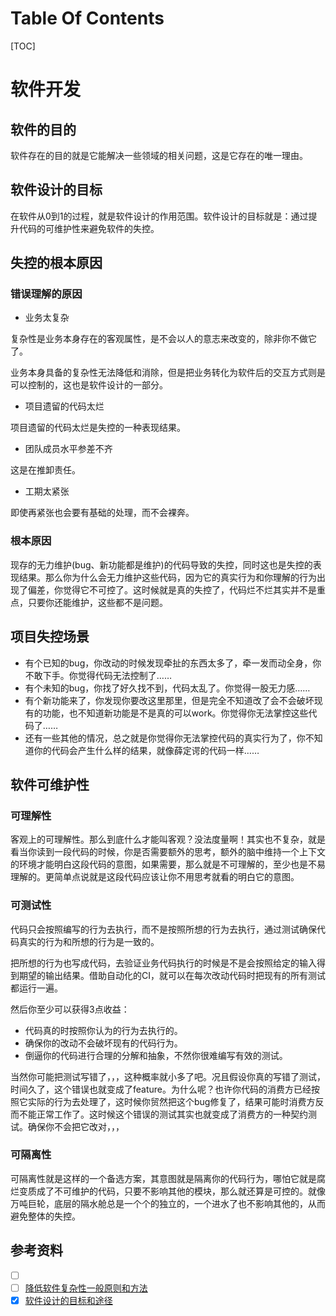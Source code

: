 # Table Of Contents
[TOC]

# 软件开发
## 软件的目的
软件存在的目的就是它能解决一些领域的相关问题，这是它存在的唯一理由。

## 软件设计的目标
在软件从0到1的过程，就是软件设计的作用范围。软件设计的目标就是：通过提升代码的可维护性来避免软件的失控。

## 失控的根本原因
### 错误理解的原因
- 业务太复杂

复杂性是业务本身存在的客观属性，是不会以人的意志来改变的，除非你不做它了。

业务本身具备的复杂性无法降低和消除，但是把业务转化为软件后的交互方式则是可以控制的，这也是软件设计的一部分。

- 项目遗留的代码太烂

项目遗留的代码太烂是失控的一种表现结果。

- 团队成员水平参差不齐

这是在推卸责任。

- 工期太紧张

即使再紧张也会要有基础的处理，而不会裸奔。

### 根本原因
现存的无力维护(bug、新功能都是维护)的代码导致的失控，同时这也是失控的表现结果。那么你为什么会无力维护这些代码，因为它的真实行为和你理解的行为出现了偏差，你觉得它不可控了。这时候就是真的失控了，代码烂不烂其实并不是重点，只要你还能维护，这些都不是问题。

## 项目失控场景
- 有个已知的bug，你改动的时候发现牵扯的东西太多了，牵一发而动全身，你不敢下手。你觉得代码无法控制了……
- 有个未知的bug，你找了好久找不到，代码太乱了。你觉得一股无力感……
- 有个新功能来了，你发现你要改这里那里，但是完全不知道改了会不会破坏现有的功能，也不知道新功能是不是真的可以work。你觉得你无法掌控这些代码了……
- 还有一些其他的情况，总之就是你觉得你无法掌控代码的真实行为了，你不知道你的代码会产生什么样的结果，就像薛定谔的代码一样……

## 软件可维护性
### 可理解性
客观上的可理解性。那么到底什么才能叫客观？没法度量啊！其实也不复杂，就是看当你读到一段代码的时候，你是否需要额外的思考，额外的脑中维持一个上下文的环境才能明白这段代码的意图，如果需要，那么就是不可理解的，至少也是不易理解的。更简单点说就是这段代码应该让你不用思考就看的明白它的意图。

### 可测试性
代码只会按照编写的行为去执行，而不是按照所想的行为去执行，通过测试确保代码真实的行为和所想的行为是一致的。

把所想的行为也写成代码，去验证业务代码执行的时候是不是会按照给定的输入得到期望的输出结果。借助自动化的CI，就可以在每次改动代码时把现有的所有测试都运行一遍。

然后你至少可以获得3点收益：
- 代码真的时按照你认为的行为去执行的。
- 确保你的改动不会破坏现有的代码行为。
- 倒逼你的代码进行合理的分解和抽象，不然你很难编写有效的测试。

当然你可能把测试写错了，，，这种概率就小多了吧。况且假设你真的写错了测试，时间久了，这个错误也就变成了feature。为什么呢？也许你代码的消费方已经按照它实际的行为去处理了，这时候你贸然把这个bug修复了，结果可能时消费方反而不能正常工作了。这时候这个错误的测试其实也就变成了消费方的一种契约测试。确保你不会把它改对，，，

### 可隔离性
可隔离性就是这样的一个备选方案，其意图就是隔离你的代码行为，哪怕它就是腐烂变质成了不可维护的代码，只要不影响其他的模块，那么就还算是可控的。就像万吨巨轮，底层的隔水舱总是一个个的独立的，一个进水了也不影响其他的，从而避免整体的失控。

## 参考资料
- [ ] []()
- [ ] [降低软件复杂性一般原则和方法](https://tech.meituan.com/2019/09/19/common-method-of-reduce-complexity.html)
- [x] [软件设计的目标和途径](https://www.cnblogs.com/linianhui/p/objective-and-approach-of-software-design.html)